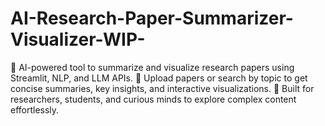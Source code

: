 # AI-Research-Paper-Summarizer-Visualizer-WIP-
🚀 AI-powered tool to summarize and visualize research papers using Streamlit, NLP, and LLM APIs. 📄 Upload papers or search by topic to get concise summaries, key insights, and interactive visualizations. 🧠 Built for researchers, students, and curious minds to explore complex content effortlessly.
